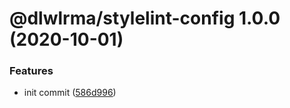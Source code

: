 # @dlwlrma/stylelint-config 1.0.0 (2020-10-01)


### Features

* init commit ([586d996](https://github.com/hanjeahwan/lint-formatter-config/commit/586d9969ea78bea1ecfbc3d39564c0d16448444d))
